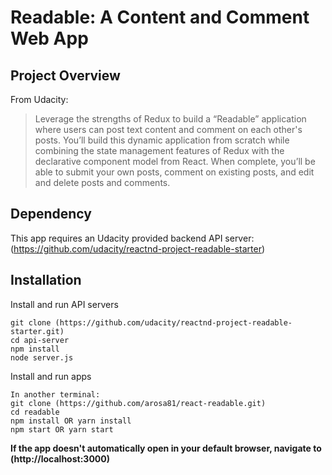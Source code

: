 
# Readable: A Content and Comment Web App

## Project Overview
From Udacity:
> Leverage the strengths of Redux to build a “Readable” application where users can post text content and comment on each other's posts. You’ll build this dynamic application from scratch while combining the state management features of Redux with the declarative component model from React. When complete, you’ll be able to submit your own posts, comment on existing posts, and edit and delete posts and comments.

## Dependency
This app requires an Udacity provided backend API server: (https://github.com/udacity/reactnd-project-readable-starter)

## Installation
Install and run API servers
```
git clone (https://github.com/udacity/reactnd-project-readable-starter.git)
cd api-server
npm install
node server.js
```
Install and run apps
```
In another terminal:
git clone (https://github.com/arosa81/react-readable.git)
cd readable
npm install OR yarn install
npm start OR yarn start
```
**If the app doesn't automatically open in your default browser, navigate to (http://localhost:3000)**
